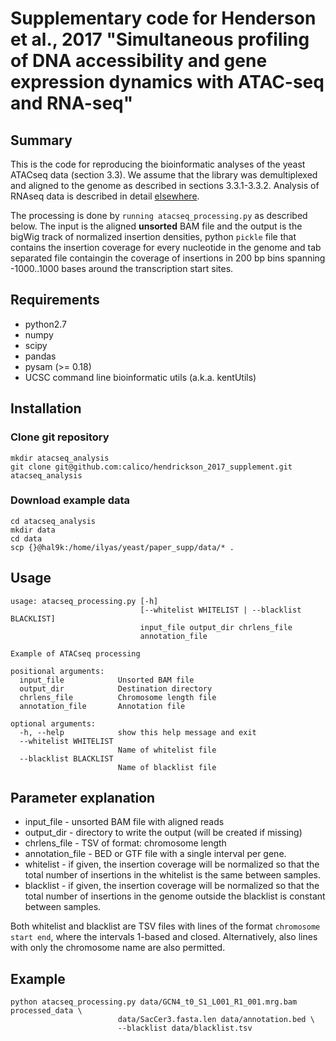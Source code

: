 # Supplementary code for Henderson et al., 2017 "Simultaneous profiling of DNA accessibility and gene expression dynamics with ATAC-seq and RNA-seq" 

## Summary 

This is the code for reproducing the bioinformatic analyses of the yeast ATACseq data (section 3.3). We assume that the library was demultiplexed and aligned to the genome as described in sections 3.3.1-3.3.2. Analysis of RNAseq data is described in detail [elsewhere](http://www.nature.com/nprot/journal/v7/n3/full/nprot.2012.016.html). 

The processing is done by `running atacseq_processing.py` as described below. The input is the aligned __unsorted__ BAM file and the output is the bigWig track of normalized insertion densities, python `pickle` file that contains the insertion coverage for every nucleotide in the genome and tab separated file containgin the coverage of insertions in 200 bp bins spanning -1000..1000 bases around the transcription start sites. 

## Requirements 

* python2.7
* numpy
* scipy
* pandas
* pysam (>= 0.18)
* UCSC command line bioinformatic utils (a.k.a. kentUtils)

## Installation

### Clone git repository

    mkdir atacseq_analysis
    git clone git@github.com:calico/hendrickson_2017_supplement.git atacseq_analysis

### Download example data
    cd atacseq_analysis
    mkdir data
    cd data 
    scp {}@hal9k:/home/ilyas/yeast/paper_supp/data/* .
    

## Usage

    usage: atacseq_processing.py [-h]
                                 [--whitelist WHITELIST | --blacklist BLACKLIST]
                                 input_file output_dir chrlens_file
                                 annotation_file

    Example of ATACseq processing

    positional arguments:
      input_file            Unsorted BAM file
      output_dir            Destination directory
      chrlens_file          Chromosome length file
      annotation_file       Annotation file

    optional arguments:
      -h, --help            show this help message and exit
      --whitelist WHITELIST
                            Name of whitelist file
      --blacklist BLACKLIST
                            Name of blacklist file
                            
## Parameter explanation
   * input_file - unsorted BAM file with aligned reads
   * output_dir - directory to write the output (will be created if missing)
   * chrlens_file - TSV of format: chromosome   length
   * annotation_file - BED or GTF file with a single interval per gene. 
   * whitelist - if given, the insertion coverage will be normalized so that the total
    number of insertions in the whitelist is the same between samples.
   * blacklist - if given, the insertion coverage will be normalized so that the total number of insertions in the genome
   outside the blacklist is constant between samples. 
   
   Both whitelist and blacklist are TSV files with lines of the format `chromosome  start end`, where the intervals 1-based 
   and closed. Alternatively, also lines with only the chromosome name are also permitted. 
   
## Example 

    python atacseq_processing.py data/GCN4_t0_S1_L001_R1_001.mrg.bam processed_data \
                            data/SacCer3.fasta.len data/annotation.bed \
                            --blacklist data/blacklist.tsv 
